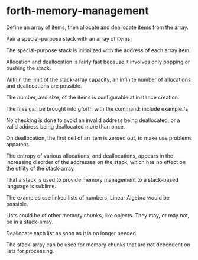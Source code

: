 # forth-memory-management
Define an array of items, then allocate and deallocate items from the array.

Pair a special-purpose stack with an array of items.

The special-purpose stack is initialized with the address of each array item.

Allocation and deallocation is fairly fast because it involves only popping or pushing the stack.

Within the limit of the stack-array capacity, an infinite number of allocations and deallocations are possible.

The number, and size, of the items is configurable at instance creation.

The files can be brought into gforth with the command: include example.fs

No checking is done to avoid an invalid address being deallocated, 
or a valid address being deallocated more than once.

On deallocation, the first cell of an item is zeroed out, to make use problems apparent.

The entropy of various allocations, and deallocations, appears in the increasing disorder of the
addresses on the stack, which has no effect on the utility of the stack-array.

That a stack is used to provide memory management to a stack-based language is sublime.

The examples use linked lists of numbers, Linear Algebra would be possible.

Lists could be of other memory chunks, like objects. They may, or may not, be in a stack-array.

Deallocate each list as soon as it is no longer needed.

The stack-array can be used for memory chunks that are not dependent on lists for processing.
